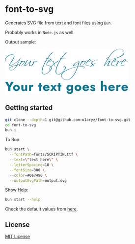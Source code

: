 # font-to-svg
Generates SVG file from text and font files using `Bun`.

Probably works in `Node.js` as well.

Output sample:

<img width="400px" src="art/sample1.svg" alt="sample">
<img width="400px" src="art/sample2.svg" alt="sample">

## Getting started
```bash
git clone --depth=1 git@github.com:u1aryz/font-to-svg.git
cd font-to-svg
bun i
```

To Run:
```bash
bun start \
  --fontPath=fonts/SCRIPTIN.ttf \
  --text=\"text here\" \
  --letterSpacing=10 \
  --fontSize=300 \
  --color=#0e7490 \
  --outputSvgPath=output.svg
```

Show Help:
```bash
bun start --help
```

Check the default values from [here](https://github.com/u1aryz/font-to-svg/blob/b7cca3028831e04161363ddaf4911e3461a19479/src/args.ts#L4).

## License
[MIT License](LICENSE)

